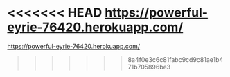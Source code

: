 <<<<<<< HEAD
https://powerful-eyrie-76420.herokuapp.com/
=======
https://powerful-eyrie-76420.herokuapp.com/
>>>>>>> 8a4f0e3c6c81fabc9cd9c81ae1b471b705896be3
